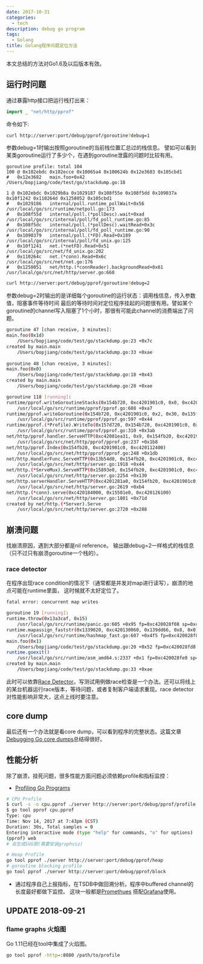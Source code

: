 ```yaml
---
date: 2017-10-31
categories:
  - tech
description: debug go program
tags:
  - Golang
title: Golang程序问题定位方法
---
```



本文总结的方法对Go1.6及以后版本有效。

## 运行时问题
通过暴露http接口把运行栈打出来：
~~~Go
import _ "net/http/pprof"
~~~

命令如下:
~~~bash
curl http://server:port/debug/pprof/goroutine?debug=1
~~~

参数debug=1时输出按照goroutine的当前栈位置汇总过的栈信息。 譬如可以看到某类goroutine运行了多少个，在遇到goroutine泄露的问题时比较有用。

~~~
goroutine profile: total 104
100 @ 0x102ebdc 0x102ecce 0x10065a4 0x100624b 0x12e3683 0x105cbd1
#	0x12e3682	main.foo+0x42	/Users/bopjiang/code/test/go/stackdump.go:18

1 @ 0x102ebdc 0x1029b8a 0x1029187 0x108f55e 0x108f5dd 0x109037a 0x10f1242 0x110264d 0x1258052 0x105cbd1
#	0x1029186	internal/poll.runtime_pollWait+0x56		/usr/local/go/src/runtime/netpoll.go:173
#	0x108f55d	internal/poll.(*pollDesc).wait+0xad		/usr/local/go/src/internal/poll/fd_poll_runtime.go:85
#	0x108f5dc	internal/poll.(*pollDesc).waitRead+0x3c		/usr/local/go/src/internal/poll/fd_poll_runtime.go:90
#	0x1090379	internal/poll.(*FD).Read+0x189			/usr/local/go/src/internal/poll/fd_unix.go:125
#	0x10f1241	net.(*netFD).Read+0x51				/usr/local/go/src/net/fd_unix.go:202
#	0x110264c	net.(*conn).Read+0x6c				/usr/local/go/src/net/net.go:176
#	0x1258051	net/http.(*connReader).backgroundRead+0x61	/usr/local/go/src/net/http/server.go:660
~~~


~~~bash
curl http://server:port/debug/pprof/goroutine?debug=2
~~~
参数debug=2时输出的是详细每个goroutine的运行状态：调用栈信息，传入参数值，阻塞事件等待时间
最后的等待时间对定位程序挂起的问题很有用。譬如某个goroutine的channel写入阻塞了1个小时，那很有可能此channel的消费端出了问题。

~~~bash
goroutine 47 [chan receive, 3 minutes]:
main.foo(0x1d)
	/Users/bopjiang/code/test/go/stackdump.go:23 +0x7c
created by main.main
	/Users/bopjiang/code/test/go/stackdump.go:33 +0xae
        
goroutine 48 [chan receive, 3 minutes]:
main.foo(0x0)
	/Users/bopjiang/code/test/go/stackdump.go:18 +0x43
created by main.main
	/Users/bopjiang/code/test/go/stackdump.go:28 +0xae

goroutine 118 [running]:
runtime/pprof.writeGoroutineStacks(0x154b720, 0xc4201901c0, 0x0, 0xc42004fad0)
	/usr/local/go/src/runtime/pprof/pprof.go:608 +0xa7
runtime/pprof.writeGoroutine(0x154b720, 0xc4201901c0, 0x2, 0x30, 0x135ff20)
	/usr/local/go/src/runtime/pprof/pprof.go:597 +0x44
runtime/pprof.(*Profile).WriteTo(0x157d720, 0x154b720, 0xc4201901c0, 0x2, 0xc4201901c0, 0x15893e0)
	/usr/local/go/src/runtime/pprof/pprof.go:310 +0x3ab
net/http/pprof.handler.ServeHTTP(0xc42001ea31, 0x9, 0x154fb20, 0xc4201901c0, 0xc420112400)
	/usr/local/go/src/net/http/pprof/pprof.go:237 +0x1b8
net/http/pprof.Index(0x154fb20, 0xc4201901c0, 0xc420112400)
	/usr/local/go/src/net/http/pprof/pprof.go:248 +0x1db
net/http.HandlerFunc.ServeHTTP(0x13b54d0, 0x154fb20, 0xc4201901c0, 0xc420112400)
	/usr/local/go/src/net/http/server.go:1918 +0x44
net/http.(*ServeMux).ServeHTTP(0x15893e0, 0x154fb20, 0xc4201901c0, 0xc420112400)
	/usr/local/go/src/net/http/server.go:2254 +0x130
net/http.serverHandler.ServeHTTP(0xc4201281a0, 0x154fb20, 0xc4201901c0, 0xc420112400)
	/usr/local/go/src/net/http/server.go:2619 +0xb4
net/http.(*conn).serve(0xc420184000, 0x15501e0, 0xc420126100)
	/usr/local/go/src/net/http/server.go:1801 +0x71d
created by net/http.(*Server).Serve
	/usr/local/go/src/net/http/server.go:2720 +0x288
~~~

## 崩溃问题
找崩溃原因，遇到大部分都是nil reference。
输出跟debug=2一样格式的栈信息（只不过只有崩溃goroutine一个栈的）。

### race detector
在程序出现race condition的情况下（通常都是并发对map进行读写），崩溃的地点可能在runtime里面， 这时候就不太好定位了。

~~~bash
fatal error: concurrent map writes

goroutine 19 [running]:
runtime.throw(0x13a3caf, 0x15)
	/usr/local/go/src/runtime/panic.go:605 +0x95 fp=0xc420028f08 sp=0xc420028ee8 pc=0x102d065
runtime.mapassign_faststr(0x1339020, 0xc420130060, 0x139dd66, 0x8, 0x0)
	/usr/local/go/src/runtime/hashmap_fast.go:607 +0x4f5 fp=0xc420028f88 sp=0xc420028f08 pc=0x100ea85
main.foo(0x1)
	/Users/bopjiang/code/test/go/stackdump.go:20 +0x52 fp=0xc420028fd8 sp=0xc420028f88 pc=0x12e3692
runtime.goexit()
	/usr/local/go/src/runtime/asm_amd64.s:2337 +0x1 fp=0xc420028fe0 sp=0xc420028fd8 pc=0x105cbd1
created by main.main
	/Users/bopjiang/code/test/go/stackdump.go:33 +0xae
~~~

此时可以依靠[Race Detector](https://blog.golang.org/race-detector)。写测试用例做race检查是一个办法。还可以将线上的某台机器运行race版本，等待问题，或者复制客户端请求重现。race detector对性能影响非常大，这点上线时要注意。

## core dump
最后还有一个办法就是看core dump，可以看到程序的完整状态。这篇文章[Debugging Go core dumps](https://rakyll.org/coredumps/)总结得很好。


## 性能分析
除了崩溃，挂死问题，很多性能方面问题必须依赖profile和指标监控：
- [Profiling Go Programs](https://blog.golang.org/profiling-go-programs)

~~~bash
# CPU Profile
$ curl -s -o cpu.pprof ./server http://server:port/debug/pprof/profile # 30-second CPU profile
$ go tool pprof cpu.pprof
Type: cpu
Time: Nov 14, 2017 at 7:43pm (CST)
Duration: 30s, Total samples = 0
Entering interactive mode (type "help" for commands, "o" for options)
(pprof) web       
# 会生成SVG图(需要安装graphviz)

# Heap Profile
go tool pprof ./server http://server:port/debug/pprof/heap    
# goroutine blocking profile
go tool pprof ./server http://server:port/debug/pprof/block  
~~~

- 通过程序自己上报指标，在TSDB中做回溯分析。程序中buffered channel的长度最好都做下监控。 这块一般都是[Promethues](https://prometheus.io/) 搭配[Grafana](https://grafana.com/)使用。

## UPDATE 2018-09-21

### flame graphs 火焰图

Go 1.11已经在tool中集成了火焰图。

~~~bash
go tool pprof -http=:8080 /path/to/profile
~~~